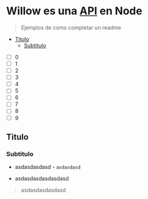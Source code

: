 # Willow es una [API](https://github.com/JoanGuerreiroMurta/willow/tree/develop) en Node 

> Ejemplos de como completar un readme
- [Titulo](#titulo)
  - [Subtitulo](#subtitulo)

- [ ] 0
- [ ] 1
- [ ] 2
- [ ] 3
- [ ] 4
- [ ] 5
- [ ] 6
- [ ] 7
- [ ] 8 
- [ ] 9

## Titulo
### Subtitulo
* asdasdasdasd - `asdasdasd`
- asdasdasdasdasdasd
> asdasdasdasdasd
